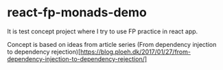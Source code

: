 # react-fp-monads-demo

It is test concept project where I try to use FP practice in react app.

Concept is based on ideas from article series (From dependency injection to dependency rejection)[https://blog.ploeh.dk/2017/01/27/from-dependency-injection-to-dependency-rejection/]
